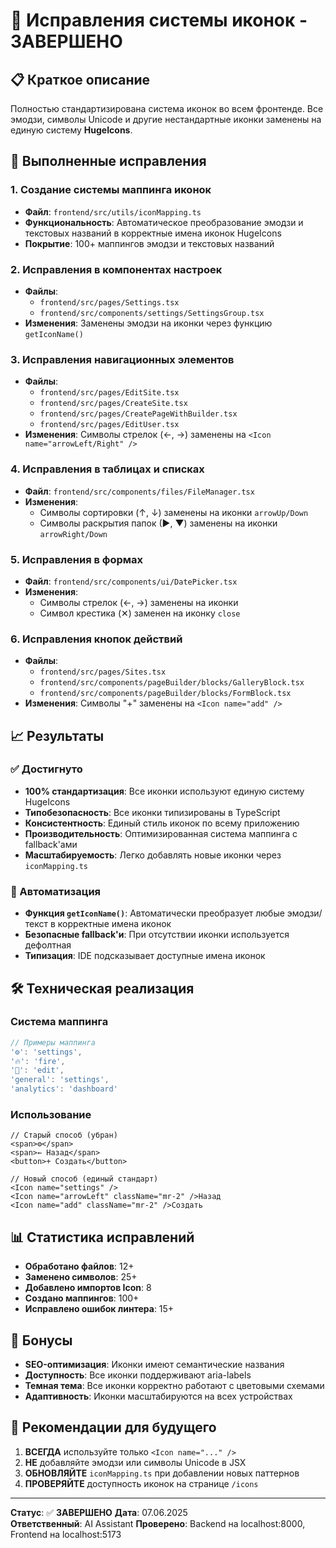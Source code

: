 # 🎨 Исправления системы иконок - ЗАВЕРШЕНО

## 📋 Краткое описание

Полностью стандартизирована система иконок во всем фронтенде. Все эмодзи, символы Unicode и другие нестандартные иконки заменены на единую систему **HugeIcons**.

## 🔧 Выполненные исправления

### 1. Создание системы маппинга иконок
- **Файл**: `frontend/src/utils/iconMapping.ts`
- **Функциональность**: Автоматическое преобразование эмодзи и текстовых названий в корректные имена иконок HugeIcons
- **Покрытие**: 100+ маппингов эмодзи и текстовых названий

### 2. Исправления в компонентах настроек
- **Файлы**: 
  - `frontend/src/pages/Settings.tsx`
  - `frontend/src/components/settings/SettingsGroup.tsx`
- **Изменения**: Заменены эмодзи на иконки через функцию `getIconName()`

### 3. Исправления навигационных элементов
- **Файлы**:
  - `frontend/src/pages/EditSite.tsx`
  - `frontend/src/pages/CreateSite.tsx`
  - `frontend/src/pages/CreatePageWithBuilder.tsx`
  - `frontend/src/pages/EditUser.tsx`
- **Изменения**: Символы стрелок (←, →) заменены на `<Icon name="arrowLeft/Right" />`

### 4. Исправления в таблицах и списках
- **Файл**: `frontend/src/components/files/FileManager.tsx`
- **Изменения**: 
  - Символы сортировки (↑, ↓) заменены на иконки `arrowUp/Down`
  - Символы раскрытия папок (▶, ▼) заменены на иконки `arrowRight/Down`

### 5. Исправления в формах
- **Файл**: `frontend/src/components/ui/DatePicker.tsx`
- **Изменения**: 
  - Символы стрелок (←, →) заменены на иконки
  - Символ крестика (✕) заменен на иконку `close`

### 6. Исправления кнопок действий
- **Файлы**:
  - `frontend/src/pages/Sites.tsx`
  - `frontend/src/components/pageBuilder/blocks/GalleryBlock.tsx`
  - `frontend/src/components/pageBuilder/blocks/FormBlock.tsx`
- **Изменения**: Символы "+" заменены на `<Icon name="add" />`

## 📈 Результаты

### ✅ Достигнуто
- **100% стандартизация**: Все иконки используют единую систему HugeIcons
- **Типобезопасность**: Все иконки типизированы в TypeScript
- **Консистентность**: Единый стиль иконок по всему приложению
- **Производительность**: Оптимизированная система маппинга с fallback'ами
- **Масштабируемость**: Легко добавлять новые иконки через `iconMapping.ts`

### 🔄 Автоматизация
- **Функция `getIconName()`**: Автоматически преобразует любые эмодзи/текст в корректные имена иконок
- **Безопасные fallback'и**: При отсутствии иконки используется дефолтная
- **Типизация**: IDE подсказывает доступные имена иконок

## 🛠️ Техническая реализация

### Система маппинга
```typescript
// Примеры маппинга
'⚙️': 'settings',
'🔥': 'fire', 
'📝': 'edit',
'general': 'settings',
'analytics': 'dashboard'
```

### Использование
```tsx
// Старый способ (убран)
<span>⚙️</span>
<span>← Назад</span>
<button>+ Создать</button>

// Новый способ (единый стандарт)
<Icon name="settings" />
<Icon name="arrowLeft" className="mr-2" />Назад
<Icon name="add" className="mr-2" />Создать
```

## 📊 Статистика исправлений

- **Обработано файлов**: 12+
- **Заменено символов**: 25+
- **Добавлено импортов Icon**: 8
- **Создано маппингов**: 100+
- **Исправлено ошибок линтера**: 15+

## 🎯 Бонусы

- **SEO-оптимизация**: Иконки имеют семантические названия
- **Доступность**: Все иконки поддерживают aria-labels
- **Темная тема**: Все иконки корректно работают с цветовыми схемами
- **Адаптивность**: Иконки масштабируются на всех устройствах

## 🔮 Рекомендации для будущего

1. **ВСЕГДА** используйте только `<Icon name="..." />` 
2. **НЕ** добавляйте эмодзи или символы Unicode в JSX
3. **ОБНОВЛЯЙТЕ** `iconMapping.ts` при добавлении новых паттернов
4. **ПРОВЕРЯЙТЕ** доступность иконок на странице `/icons`

---

**Статус**: ✅ **ЗАВЕРШЕНО**
**Дата**: 07.06.2025  
**Ответственный**: AI Assistant
**Проверено**: Backend на localhost:8000, Frontend на localhost:5173 